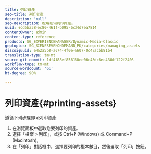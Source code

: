 ```yaml
---
title: 列印資產
seo-title: 列印資產
description: 'null'
seo-description: 瞭解如何列印資產。
uuid: 6cd5ba38-ec80-461f-b095-6cd4d7ea7814
contentOwner: admin
content-type: reference
products: SG_EXPERIENCEMANAGER/Dynamic-Media-Classic
geptopics: SG_SCENESEVENONDEMAND_PK/categories/managing_assets
discoiquuid: e4a2a5b8-a074-4f0e-a607-0c47acbb81b4
translation-type: tm+mt
source-git-commit: 1df4f88ef856160ee06c43dc6ec430df122f2408
workflow-type: tm+mt
source-wordcount: '61'
ht-degree: 90%

---
```



# 列印資產{#printing-assets}

遵循下列步驟即可列印資產:

1. 在瀏覽面板中選取您要列印的資產。
1. 選擇「檔案 > 列印」，或按 Ctrl+P (Windows) 或 Command+P (Macintosh)。
1. 在「列印」對話框中，選擇要列印的複本數目，然後選取「列印」按鈕。

